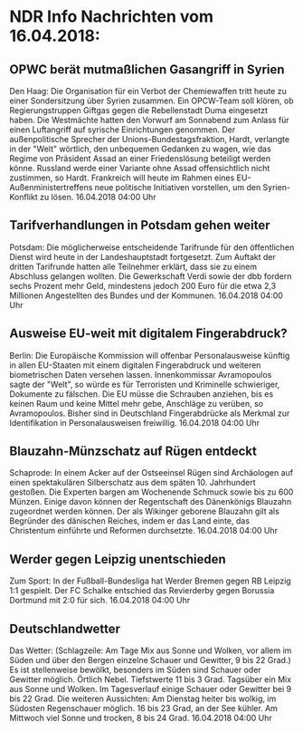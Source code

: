 # NDR Info Nachrichten vom 16.04.2018:


## OPWC berät mutmaßlichen Gasangriff in Syrien
Den Haag: Die Organisation für ein Verbot der Chemiewaffen tritt heute zu einer Sondersitzung über Syrien zusammen. Ein OPCW-Team soll klören, ob Regierungstruppen Giftgas gegen die Rebellenstadt Duma eingesetzt haben. Die Westmächte hatten den Vorwurf am Sonnabend zum Anlass für einen Luftangriff auf syrische Einrichtungen genommen. Der außenpolitische Sprecher der Unions-Bundestagsfraktion, Hardt, verlangte in der "Welt" wörtlich, den unbequemen Gedanken zu wagen, wie das Regime von Präsident Assad an einer Friedenslösung beteiligt werden könne. Russland werde einer Variante ohne Assad offensichtlich nicht zustimmen, so Hardt. Frankreich will heute im Rahmen eines EU-Außenministertreffens neue politische Initiativen vorstellen, um den Syrien-Konflikt zu lösen. 16.04.2018 04:00 Uhr 

## Tarifverhandlungen in Potsdam gehen weiter
Potsdam: Die möglicherweise entscheidende Tarifrunde für den öffentlichen Dienst wird heute in der Landeshauptstadt fortgesetzt. Zum Auftakt der dritten Tarifrunde hatten alle Teilnehmer erklärt, dass sie zu einem Abschluss gelangen wollten. Die Gewerkschaft Verdi sowie der dbb fordern sechs Prozent mehr Geld, mindestens jedoch 200 Euro für die etwa 2,3 Millionen Angestellten des Bundes und der Kommunen. 16.04.2018 04:00 Uhr 

## Ausweise EU-weit mit digitalem Fingerabdruck?
Berlin: Die Europäische Kommission will offenbar Personalausweise künftig in allen EU-Staaten mit einem digitalen Fingerabdruck und weiteren biometrischen Daten versehen lassen. Innenkommissar Avramopoulos sagte der "Welt", so würde es für Terroristen und Kriminelle schwieriger, Dokumente zu fälschen. Die EU müsse die Schrauben anziehen, bis es keinen Raum und keine Mittel mehr gebe, Anschläge zu verüben, so Avramopoulos. Bisher sind in Deutschland Fingerabdrücke als Merkmal zur Identifikation in Personalausweisen freiwillig. 16.04.2018 04:00 Uhr 

## Blauzahn-Münzschatz auf Rügen entdeckt
Schaprode: In einem Acker auf der Ostseeinsel Rügen sind Archäologen auf einen spektakulären Silberschatz aus dem späten 10. Jahrhundert gestoßen. Die Experten bargen am Wochenende Schmuck sowie bis zu 600 Münzen. Einige davon können der Regentschaft des Dänenkönigs Blauzahn zugeordnet werden können. Der als Wikinger geborene Blauzahn gilt als Begründer des dänischen Reiches, indem er das Land einte, das Christentum einführte und Reformen durchsetzte. 16.04.2018 04:00 Uhr 

## Werder gegen Leipzig unentschieden
Zum Sport: In der Fußball-Bundesliga hat Werder Bremen gegen RB Leipzig 1:1 gespielt. Der FC Schalke entschied das Revierderby gegen Borussia Dortmund mit 2:0 für sich. 16.04.2018 04:00 Uhr 

## Deutschlandwetter
Das Wetter:
(Schlagzeile: Am Tage Mix aus Sonne und Wolken, vor allem im Süden und über den Bergen einzelne Schauer und Gewitter, 9 bis 22 Grad.) Es ist stellenweise bewölkt, besonders im Süden sind Schauer oder Gewitter möglich. Örtlich Nebel. Tiefstwerte 11 bis 3 Grad. Tagsüber ein Mix aus Sonne und Wolken. Im Tagesverlauf einige Schauer oder Gewitter bei 9 bis 22 Grad. Die weiteren Aussichten: Am Dienstag heiter bis wolkig, im Südosten Regenschauer möglich. 16 bis 23 Grad, an der See kühler. Am Mittwoch viel Sonne und trocken, 8 bis 24 Grad. 16.04.2018 04:00 Uhr 
